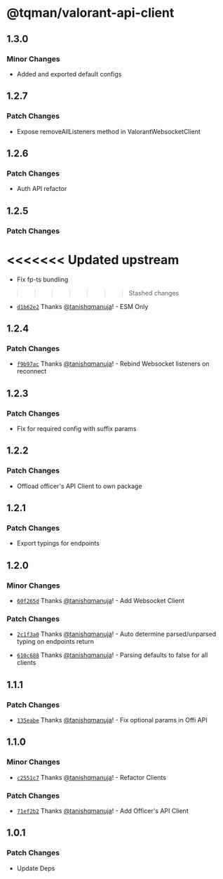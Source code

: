 # @tqman/valorant-api-client

## 1.3.0

### Minor Changes

- Added and exported default configs

## 1.2.7

### Patch Changes

- Expose removeAllListeners method in ValorantWebsocketClient

## 1.2.6

### Patch Changes

- Auth API refactor

## 1.2.5

### Patch Changes

# <<<<<<< Updated upstream

- Fix fp-ts bundling

> > > > > > > Stashed changes

- [`d1b62e2`](https://github.com/tanishqmanuja/valorant-api-client/commit/d1b62e2732baead09d809353580ffeb897972047) Thanks [@tanishqmanuja](https://github.com/tanishqmanuja)! - ESM Only

## 1.2.4

### Patch Changes

- [`f9b97ac`](https://github.com/tanishqmanuja/valorant-api-client/commit/f9b97acd98f9754db1215e2beef96353a78d9ac9) Thanks [@tanishqmanuja](https://github.com/tanishqmanuja)! - Rebind Websocket listeners on reconnect

## 1.2.3

### Patch Changes

- Fix for required config with suffix params

## 1.2.2

### Patch Changes

- Offload officer's API Client to own package

## 1.2.1

### Patch Changes

- Export typings for endpoints

## 1.2.0

### Minor Changes

- [`60f265d`](https://github.com/tanishqmanuja/valorant-api-client/commit/60f265d6a2e6aa837cb7bdaf5bc4fa308a55b4dc) Thanks [@tanishqmanuja](https://github.com/tanishqmanuja)! - Add Websocket Client

### Patch Changes

- [`2c1f3a0`](https://github.com/tanishqmanuja/valorant-api-client/commit/2c1f3a0ae7473faf4c4ff5436a2d4bcd4b75e878) Thanks [@tanishqmanuja](https://github.com/tanishqmanuja)! - Auto determine parsed/unparsed typing on endpoints return

- [`610c688`](https://github.com/tanishqmanuja/valorant-api-client/commit/610c6880a706a547d2bd007b54bf4e53be392bef) Thanks [@tanishqmanuja](https://github.com/tanishqmanuja)! - Parsing defaults to false for all clients

## 1.1.1

### Patch Changes

- [`135eabe`](https://github.com/tanishqmanuja/valorant-api-client/commit/135eabeb50eeb88047c086d4bed53dea7aaf5a2a) Thanks [@tanishqmanuja](https://github.com/tanishqmanuja)! - Fix optional params in Offi API

## 1.1.0

### Minor Changes

- [`c2551c7`](https://github.com/tanishqmanuja/valorant-api-client/commit/c2551c7dd3f9aa96c63e245b8e68c447a983aa1a) Thanks [@tanishqmanuja](https://github.com/tanishqmanuja)! - Refactor Clients

### Patch Changes

- [`71ef2b2`](https://github.com/tanishqmanuja/valorant-api-client/commit/71ef2b2e207e8bccd96ead4ccbeca4826a618c9d) Thanks [@tanishqmanuja](https://github.com/tanishqmanuja)! - Add Officer's API Client

## 1.0.1

### Patch Changes

- Update Deps
